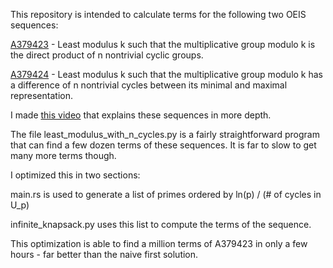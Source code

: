 This repository is intended to calculate terms for the following two OEIS sequences:

[A379423](https://oeis.org/A379423) - Least modulus k such that the multiplicative group modulo k is the direct product of n nontrivial cyclic groups. 

[A379424](https://oeis.org/A379424) - Least modulus k such that the multiplicative group modulo k has a difference of n nontrivial cycles between its minimal and maximal representation.

I made [this video](https://youtu.be/jCfoeqmQNeQ?si=XQLxhC8ALgTaX2gj) that explains these sequences in more depth.


The file least_modulus_with_n_cycles.py is a fairly straightforward program that can find a few dozen terms of these sequences. It is far to slow to get many more terms though.


I optimized this in two sections:

main.rs is used to generate a list of primes ordered by ln(p) / (# of cycles in U_p)

infinite_knapsack.py uses this list to compute the terms of the sequence.


This optimization is able to find a million terms of A379423 in only a few hours - far better than the naive first solution.
